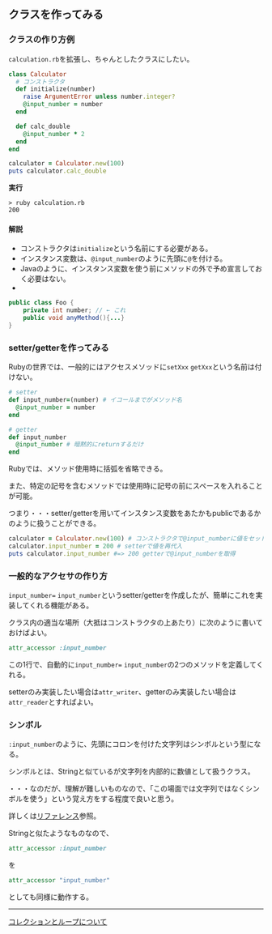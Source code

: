 ## クラスを作ってみる

### クラスの作り方例
`calculation.rb`を拡張し、ちゃんとしたクラスにしたい。

```ruby
class Calculator
  # コンストラクタ
  def initialize(number)
    raise ArgumentError unless number.integer?
    @input_number = number
  end

  def calc_double
    @input_number * 2
  end
end

calculator = Calculator.new(100)
puts calculator.calc_double
```

**実行**

```dos
> ruby calculation.rb
200
```

#### 解説
* コンストラクタは`initialize`という名前にする必要がある。
* インスタンス変数は、`@input_number`のように先頭に`@`を付ける。
* Javaのように、インスタンス変数を使う前にメソッドの外で予め宣言しておく必要はない。
* 
```java
public class Foo {
    private int number; // ← これ
    public void anyMethod(){...}
}
```

### setter/getterを作ってみる
Rubyの世界では、一般的にはアクセスメソッドに`setXxx` `getXxx`という名前は付けない。

```ruby
# setter
def input_number=(number) # イコールまでがメソッド名
  @input_number = number
end

# getter
def input_number
  @input_number # 暗黙的にreturnするだけ
end
```

Rubyでは、メソッド使用時に括弧を省略できる。

また、特定の記号を含むメソッドでは使用時に記号の前にスペースを入れることが可能。

つまり・・・setter/getterを用いてインスタンス変数をあたかもpublicであるかのように扱うことができる。

```ruby
calculator = Calculator.new(100) # コンストラクタで@input_numberに値をセット
calculator.input_number = 200 # setterで値を再代入
puts calculator.input_number #=> 200 getterで@input_numberを取得
```

### 一般的なアクセサの作り方
`input_number=` `input_number`というsetter/getterを作成したが、簡単にこれを実装してくれる機能がある。

クラス内の適当な場所（大抵はコンストラクタの上あたり）に次のように書いておけばよい。
```ruby
attr_accessor :input_number
```

この1行で、自動的に`input_number=` `input_number`の2つのメソッドを定義してくれる。

setterのみ実装したい場合は`attr_writer`、getterのみ実装したい場合は`attr_reader`とすればよい。

### シンボル
`:input_number`のように、先頭にコロンを付けた文字列はシンボルという型になる。

シンボルとは、Stringと似ているが文字列を内部的に数値として扱うクラス。

・・・なのだが、理解が難しいものなので、「この場面では文字列ではなくシンボルを使う」という覚え方をする程度で良いと思う。

詳しくは[リファレンス](http://docs.ruby-lang.org/ja/2.2.0/class/Symbol.html)参照。

Stringと似たようなものなので、
```ruby
attr_accessor :input_number
```
を
```ruby
attr_accessor "input_number"
```
としても同様に動作する。

----

[コレクションとループについて](06_collection_loop.md)